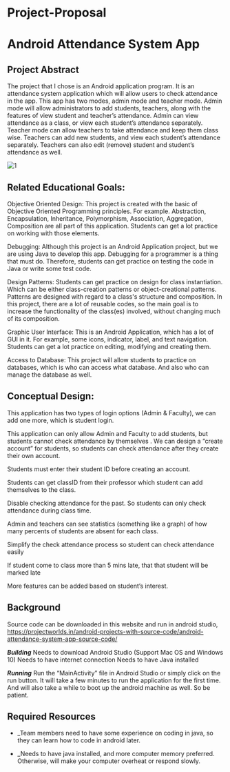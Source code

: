 # Project-Proposal
# Android Attendance System App

## Project Abstract
The project that I chose is an Android application program. It is an attendance system application which will allow users to check attendance in the app. This app has two modes, admin mode and teacher mode. Admin mode will allow administrators to add students, teachers, along with the features of view student and teacher’s attendance. Admin can view attendance as a class, or view each student’s attendance separately. Teacher mode can allow teachers to take attendance and keep them class wise. Teachers can add new students, and view each student’s attendance separately. Teachers can also edit (remove) student and student’s attendance as well. 

![1](https://user-images.githubusercontent.com/60365593/108459177-25a75d00-7244-11eb-9d8e-f10194eccbda.png)




## Related Educational Goals:
Objective Oriented Design: This project is created with the basic of Objective Oriented Programming principles. For example. Abstraction, Encapsulation, Inheritance, Polymorphism, Association, Aggregation, Composition are all part of this application. Students can get a lot practice on working with those elements. 

Debugging: Although this project is an Android Application project, but we are using Java to develop this app. Debugging for a programmer is a thing that must do. Therefore, students can get practice on testing the code in Java or write some test code.

Design Patterns: Students can get practice on design for class instantiation. Which can be either class-creation patterns or object-creational patterns. Patterns are designed with regard to a class's structure and composition. In this project, there are a lot of reusable codes, so the main goal is to increase the functionality of the class(es) involved, without changing much of its composition.

Graphic User Interface: This is an Android Application, which has a lot of GUI in it. For example, some icons, indicator, label, and text navigation. Students can get a lot practice on editing, modifying and creating them.

Access to Database: This project will allow students to practice on databases, which is who can access what database. And also who can manage the database as well.

## Conceptual Design:

This application has two types of login options (Admin & Faculty), we can add one more, which is student login. 

This application can only allow Admin and Faculty to add students, but students cannot check attendance by themselves . We can design a “create account” for students, so students can check attendance after they create their own account.

Students must enter their student ID before creating an account. 

Students can get classID from their professor which student can add themselves to the class.

Disable checking attendance for the past. So students can only check attendance during class time.

Admin and teachers can see statistics (something like a graph) of how many percents of students are absent for each class.

Simplify the check attendance process so student can check attendance easily

If student come to class more than 5 mins late, that that student will be marked late

More features can be added based on student’s interest.


## Background

Source code can be downloaded in this website and run in android studio,
https://projectworlds.in/android-projects-with-source-code/android-attendance-system-app-source-code/


***Building***
Needs to download Android Studio (Support Mac OS and Windows 10)
Needs to have internet connection
Needs to have Java installed

***Running***
Run the “MainActivity” file in Android Studio or simply click on the run button. It will take a few minutes to run the application for the first time. And will also take a while to boot up the android machine as well. So be patient.

## Required Resources
- _Team members need to have some experience on coding in java, so they can learn how to code in android later.

- _Needs to have java installed, and more computer memory preferred. Otherwise, will make your computer overheat or respond slowly. 

